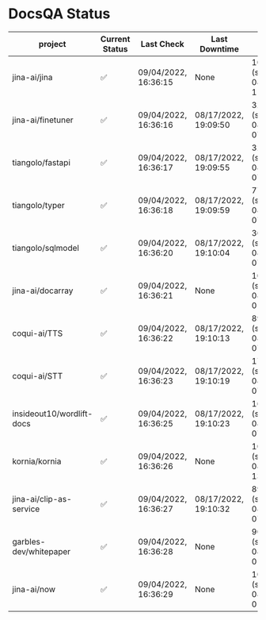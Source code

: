 # DocsQA Status

|         project         |Current Status|     Last Check     |   Last Downtime    |              % Uptime              |
|-------------------------|--------------|--------------------|--------------------|------------------------------------|
|jina-ai/jina             |✅            |09/04/2022, 16:36:15|None                |100.000 (since 08/29/2022, 11:24:14)|
|jina-ai/finetuner        |✅            |09/04/2022, 16:36:16|08/17/2022, 19:09:50|32.989 (since 08/15/2022, 07:09:42) |
|tiangolo/fastapi         |✅            |09/04/2022, 16:36:17|08/17/2022, 19:09:55|32.999 (since 08/15/2022, 07:09:42) |
|tiangolo/typer           |✅            |09/04/2022, 16:36:18|08/17/2022, 19:09:59|77.477 (since 08/15/2022, 07:09:42) |
|tiangolo/sqlmodel        |✅            |09/04/2022, 16:36:20|08/17/2022, 19:10:04|36.515 (since 08/15/2022, 07:09:42) |
|jina-ai/docarray         |✅            |09/04/2022, 16:36:21|None                |100.000 (since 08/24/2022, 01:39:12)|
|coqui-ai/TTS             |✅            |09/04/2022, 16:36:22|08/17/2022, 19:10:13|89.576 (since 08/15/2022, 07:09:42) |
|coqui-ai/STT             |✅            |09/04/2022, 16:36:23|08/17/2022, 19:10:19|173.180 (since 08/15/2022, 07:09:42)|
|insideout10/wordlift-docs|✅            |09/04/2022, 16:36:25|08/17/2022, 19:10:23|164.129 (since 08/15/2022, 07:09:42)|
|kornia/kornia            |✅            |09/04/2022, 16:36:26|None                |100.000 (since 08/30/2022, 13:49:49)|
|jina-ai/clip-as-service  |✅            |09/04/2022, 16:36:27|08/17/2022, 19:10:32|89.601 (since 08/15/2022, 07:09:42) |
|garbles-dev/whitepaper   |✅            |09/04/2022, 16:36:28|None                |90.997 (since 08/24/2022, 01:39:12) |
|jina-ai/now              |✅            |09/04/2022, 16:36:29|None                |100.000 (since 08/24/2022, 01:39:12)|
